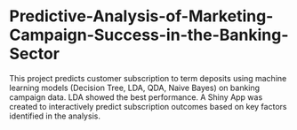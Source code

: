 # Predictive-Analysis-of-Marketing-Campaign-Success-in-the-Banking-Sector
This project predicts customer subscription to term deposits using machine learning models (Decision Tree, LDA, QDA, Naive Bayes) on banking campaign data. LDA showed the best performance. A Shiny App was created to interactively predict subscription outcomes based on key factors identified in the analysis.
